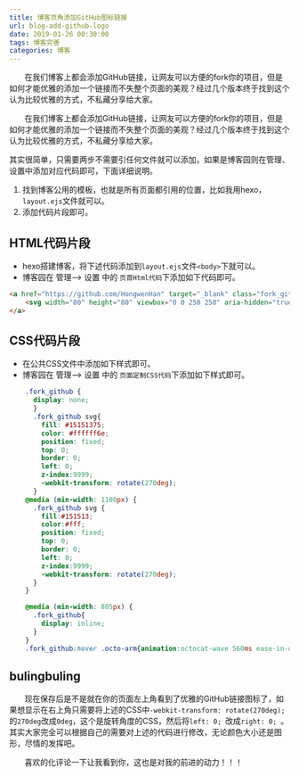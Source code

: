 ```yaml
---
title: 博客页角添加GitHub图标链接
url: blog-add-github-logo
date: 2019-01-26 00:30:00
tags: 博客完善
categories: 博客
---
```


&#160; &#160; &#160; &#160;在我们博客上都会添加GitHub链接，让网友可以方便的fork你的项目，但是如何才能优雅的添加一个链接而不失整个页面的美观？经过几个版本终于找到这个认为比较优雅的方式，不私藏分享给大家。

<!--more-->

&#160; &#160; &#160; &#160;在我们博客上都会添加GitHub链接，让网友可以方便的fork你的项目，但是如何才能优雅的添加一个链接而不失整个页面的美观？经过几个版本终于找到这个认为比较优雅的方式，不私藏分享给大家。

其实很简单，只需要两步不需要引任何文件就可以添加，如果是博客园则在管理、设置中添加对应代码即可，下面详细说明。

1. 找到博客公用的模板，也就是所有页面都引用的位置，比如我用hexo，`layout.ejs`文件就可以。
2. 添加代码片段即可。

## HTML代码片段

- hexo搭建博客，将下述代码添加到`layout.ejs`文件`<body>`下就可以。
- 博客园在 管理--> 设置 中的 `页首Html代码`下添加如下代码即可。

``` html
<a href="https://github.com/HongwenHan" target="_blank" class="fork_github" aria-label="View source on GitHub">
    <svg width="80" height="80" viewbox="0 0 250 250" aria-hidden="true"><path d="M0,0 L115,115 L130,115 L142,142 L250,250 L250,0 Z"/><path d="M128.3,109.0 C113.8,99.7 119.0,89.6 119.0,89.6 C122.0,82.7 120.5,78.6 120.5,78.6 C119.2,72.0 123.4,76.3 123.4,76.3 C127.3,80.9 125.5,87.3 125.5,87.3 C122.9,97.6 130.6,101.9 134.4,103.2" fill="currentColor" style="transform-origin: 130px 106px;" class="octo-arm"/><path d="M115.0,115.0 C114.9,115.1 118.7,116.5 119.8,115.4 L133.7,101.6 C136.9,99.2 139.9,98.4 142.2,98.6 C133.8,88.0 127.5,74.4 143.8,58.0 C148.5,53.4 154.0,51.2 159.7,51.0 C160.3,49.4 163.2,43.6 171.4,40.1 C171.4,40.1 176.1,42.5 178.8,56.2 C183.1,58.6 187.2,61.8 190.9,65.4 C194.5,69.0 197.7,73.2 200.1,77.6 C213.8,80.2 216.3,84.9 216.3,84.9 C212.7,93.1 206.9,96.0 205.4,96.6 C205.1,102.4 203.0,107.8 198.3,112.5 C181.9,128.9 168.3,122.5 157.7,114.1 C157.9,116.9 156.7,120.9 152.7,124.9 L141.0,136.5 C139.8,137.7 141.6,141.9 141.8,141.8 Z" fill="currentColor" class="octo-body"/></svg>
</a>
```

## CSS代码片段

- 在公共CSS文件中添加如下样式即可。
- 博客园在 管理--> 设置 中的 `页面定制CSS代码`下添加如下样式即可。

``` css
    .fork_github {
      display: none;
      }
      .fork_github svg{
        fill: #15151375;
        color: #ffffff6e;
        position: fixed; 
        top: 0; 
        border: 0; 
        left: 0; 
        z-index:9999; 
        -webkit-transform: rotate(270deg);
      }
    @media (min-width: 1100px) {
      .fork_github svg {
        fill:#151513; 
        color:#fff; 
        position: fixed; 
        top: 0; 
        border: 0; 
        left: 0; 
        z-index:9999; 
        -webkit-transform: rotate(270deg);
      }
    }

    @media (min-width: 805px) {
      .fork_github{
        display: inline;
      }
    }
    .fork_github:hover .octo-arm{animation:octocat-wave 560ms ease-in-out}@keyframes octocat-wave{0%,100%{transform:rotate(0)}20%,60%{transform:rotate(-25deg)}40%,80%{transform:rotate(10deg)}}@media (max-width:500px){.github-corner:hover .octo-arm{animation:none}.github-corner .octo-arm{animation:octocat-wave 560ms ease-in-out}}
```

## bulingbuling

&#160; &#160; &#160; &#160;现在保存后是不是就在你的页面左上角看到了优雅的GitHub链接图标了，如果想显示在右上角只需要将上述的CSS中`-webkit-transform: rotate(270deg);`的`270deg`改成`0deg`，这个是旋转角度的CSS，然后将`left: 0; `改成`right: 0; `。其实大家完全可以根据自己的需要对上述的代码进行修改，无论颜色大小还是图形，尽情的发挥吧。

&#160; &#160; &#160; &#160;喜欢的化评论一下让我看到你，这也是对我的前进的动力！！！
